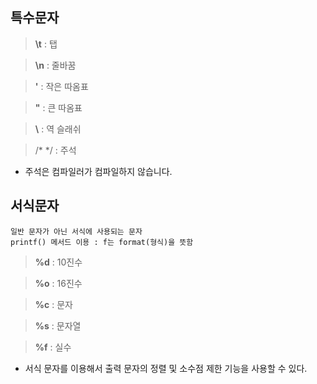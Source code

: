 ## 특수문자


>**\t** : 탭

>**\n** : 줄바꿈

>**\'** : 작은 따옴표

>**\"** : 큰 따옴표

>**\\** : 역 슬래쉬

>/*
    */ : 주석

   + 주석은 컴파일러가 컴파일하지 않습니다.


## 서식문자

    일반 문자가 아닌 서식에 사용되는 문자
    printf() 메서드 이용 : f는 format(형식)을 뜻함

>**%d** : 10진수

>**%o** : 16진수

>**%c** : 문자

>**%s** : 문자열

>**%f** : 실수

+ 서식 문자를 이용해서 출력 문자의 정렬 및 소수점 제한 기능을 사용할 수 있다.

